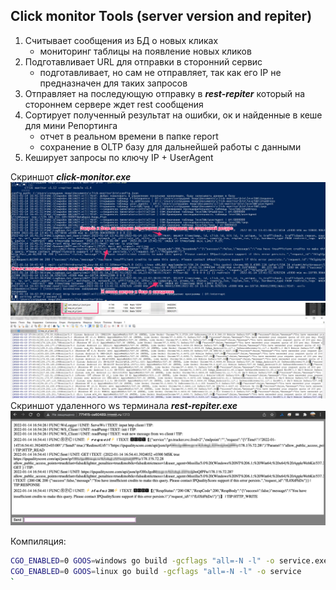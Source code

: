 ## Click monitor Tools (server version and repiter)

1) Считывает сообщения из БД о новых кликах
    - мониторинг таблицы на появление новых кликов
2) Подготавливает URL для отправки в сторонний сервис
    - подготавливает, но сам не отправляет, так как его IP не предназначен для таких запросов
3) Отправляет на последующую отправку в ***rest-repiter*** который на стороннем сервере ждет rest сообщения 
4) Сортирует полученный результат на ошибки, ок и найденные в кеше для мини Репортинга 
    - отчет в реальном времени в папке report
    - сохранение в OLTP базу для дальнейшей работы с данными
5) Кеширует запросы по ключу IP + UserAgent

Скриншот ***click-monitor.exe***
![Скриншот click-monitor.exe](./docs/desctop_app.png)
<img src="./docs/report_system.png" width="550" />
Скриншот удаленного ws терминала ***rest-repiter.exe***  
<img src="./docs/ws_logger-repiter.png" width="550" />

Компиляция:
```sh
CGO_ENABLED=0 GOOS=windows go build -gcflags "all=-N -l" -o service.exe
CGO_ENABLED=0 GOOS=linux go build -gcflags "all=-N -l" -o service
`